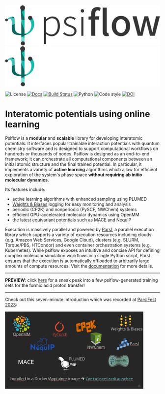 ![psiflow](./docs/logo_light.png#gh-light-mode-only)
![psiflow](./docs/logo_dark.png#gh-dark-mode-only)


![License](https://flat.badgen.net/github/license/molmod/psiflow)
[![Docs](https://flat.badgen.net/static/docs/passing/green)](https://molmod.github.io/psiflow)
[![Build Status](https://img.shields.io/endpoint.svg?url=https%3A%2F%2Factions-badge.atrox.dev%2Fmolmod%2Fpsiflow%2Fbadge%3Fref%3Dmain&style=flat-square)](https://actions-badge.atrox.dev/molmod/psiflow/goto?ref=main)
![Python](https://flat.badgen.net/static/python/3.10/blue)
![Code style](https://flat.badgen.net/static/code%20style/black/black)
[![DOI](https://flat.badgen.net/static/DOI/10.1038%2Fs41524-023-00969-x)](https://www.nature.com/articles/s41524-023-00969-x)


# Interatomic potentials using online learning

Psiflow is a **modular** and **scalable** library for developing interatomic potentials. It interfaces popular trainable interaction potentials with quantum chemistry software and is designed to support computational workflows on hundreds or thousands of nodes. Psiflow is designed as an end-to-end framework; it can orchestrate all computational components between an initial atomic structure and the final trained potential. In particular, it implements a variety of **active learning** algorithms which allow for efficient exploration of the system's phase space **without requiring ab initio molecular dynamics**.

Its features include:

- active learning algorithms with enhanced sampling using PLUMED
- [Weights & Biases](https://wandb.ai) logging for easy monitoring and analysis
- periodic (CP2K) and nonperiodic (PySCF, NWChem) systems
- efficient GPU-accelerated molecular dynamics using OpenMM
- the latest equivariant potentials such as MACE and NequIP

Execution is massively parallel and powered by [Parsl](https://parsl-project.org/), a parallel execution library which supports a variety of execution resources including clouds (e.g. Amazon Web Services, Google Cloud), clusters (e.g. SLURM, Torque/PBS, HTCondor) and even container orchestration systems (e.g. Kubernetes).
While psiflow exposes an intuitive and concise API for defining complex molecular simulation workflows in a single Python script, Parsl ensures that the execution is automatically offloaded to arbitrarily large amounts of compute resources.
Visit the [documentation](https://molmod.github.io/psiflow) for more details.

---

**PREVIEW**: click [here](https://wandb.ai/svandenhaute/formic_acid?workspace=user-svandenhaute) for a sneak peak into a few psiflow-generated training sets for the formic acid proton transfer!

___

Check out this seven-minute introduction which was recorded at [ParslFest 2023](https://parsl-project.org/parslfest/parslfest2023.html):

<a href="https://www.youtube.com/watch?v=mQC7VomFjYQ">
  <img src="./docs/parslfest_thumbnail.png" alt="drawing" width="450"/>
</a>

